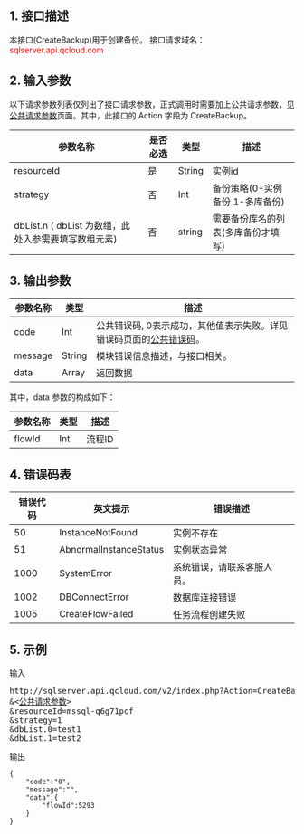 ## 1. 接口描述
本接口(CreateBackup)用于创建备份。
接口请求域名：<font style='color:red'>sqlserver.api.qcloud.com </font>


## 2. 输入参数
以下请求参数列表仅列出了接口请求参数，正式调用时需要加上公共请求参数，见<a href='http://tcecqpoc.fsphere.cn/document/api/238/7328
' title='公共请求参数'>公共请求参数</a>页面。其中，此接口的 Action 字段为 CreateBackup。

| 参数名称 | 是否必选  | 类型 | 描述 |
|---------|---------|---------|---------|
| resourceId | 是 | String | 实例id|
| strategy | 否 | Int | 备份策略(0-实例备份 1-多库备份)|
| dbList.n ( dbList 为数组，此处入参需要填写数组元素) | 否 | string | 需要备份库名的列表(多库备份才填写)


## 3. 输出参数

| 参数名称 | 类型 | 描述 |
|---------|---------|---------|
| code | Int | 公共错误码, 0表示成功，其他值表示失败。详见错误码页面的<a href='http://tcecqpoc.fsphere.cn/doc/api/238/7334#1.E3.80.81.E5.85.AC.E5.85.B1.E9.94.99.E8.AF.AF.E7.A0.81' title='公共错误码'>公共错误码</a>。|
| message | String | 模块错误信息描述，与接口相关。|
| data | Array | 返回数据 |

其中，data 参数的构成如下：

| 参数名称 | 类型 | 描述 |
|---------|---------|---------|
| flowId | Int | 流程ID |

## 4. 错误码表

| 错误代码 | 英文提示 | 错误描述 |
|---------|---------|---------|
| 50 | InstanceNotFound | 实例不存在 |
| 51 | AbnormalInstanceStatus | 实例状态异常 |
| 1000 | SystemError | 系统错误，请联系客服人员。 |
| 1002 | DBConnectError | 数据库连接错误 |
| 1005 | CreateFlowFailed | 任务流程创建失败 |

## 5. 示例
输入
<pre>
http://sqlserver.api.qcloud.com/v2/index.php?Action=CreateBackup
&<<a href="http://tcecqpoc.fsphere.cn/document/api/238/7328">公共请求参数</a>>
&resourceId=mssql-q6g71pcf
&strategy=1
&dbList.0=test1
&dbList.1=test2
</pre>
输出
```
{
    "code":"0",
    "message":"",
    "data":{
        "flowId":5293
    }
}
```

